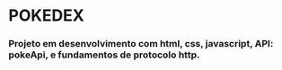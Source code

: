# POKEDEX

### Projeto em desenvolvimento com html, css, javascript, API: pokeApi, e fundamentos de protocolo http.